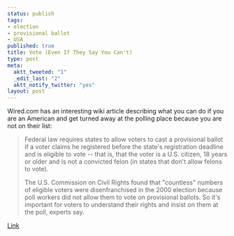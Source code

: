 ```yaml
--- 
status: publish
tags: 
- election
- provisional ballot
- USA
published: true
title: Vote (Even If They Say You Can't)
type: post
meta: 
  aktt_tweeted: "1"
  _edit_last: "2"
  aktt_notify_twitter: "yes"
layout: post
---
```

Wired.com has an interesting wiki article describing what you can do if you are an American and get turned away at the polling place because you are not on their list:

<blockquote>Federal law requires states to allow voters to cast a provisional ballot if a voter claims he registered before the state's registration deadline and is eligible to vote -- that is, that the voter is a U.S. citizen, 18 years or older and is not a convicted felon (in states that don't allow felons to vote).

The U.S. Commission on Civil Rights found that "countless" numbers of eligible voters were disenfranchised in the 2000 election because poll workers did not allow them to vote on provisional ballots. So it's important for voters to understand their rights and insist on them at the poll, experts say. </blockquote>

<a href="http://howto.wired.com/wiki/Vote_(Even_If_They_Say_You_Can%27t)">Link</a>
